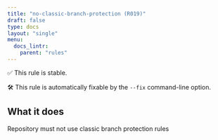 ```yaml
---
title: "no-classic-branch-protection (R019)"
draft: false
type: docs
layout: "single"
menu:
  docs_lintr:
    parent: "rules"
---
```


✅  This rule is stable.

🛠️ This rule is automatically fixable by the `--fix` command-line option.

## What it does

Repository must not use classic branch protection rules
